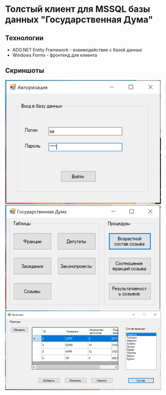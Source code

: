 # Толстый клиент для MSSQL базы данных "Государственная Дума" 

## Технологии
- ADO.NET Entity Framework - взаимодействие с базой данных 
- Windows Forms - фронтенд для клиента

## Скриншоты
![Форма логина](login_form.png)
![Форма меню](menu_form.png)
![Табличная форма](table_form.png)